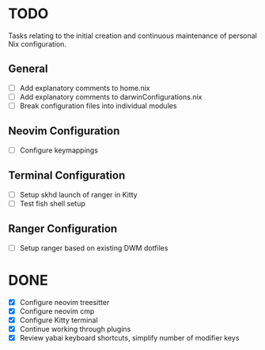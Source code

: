 # TODO

Tasks relating to the initial creation and continuous maintenance of personal Nix configuration.

## General

- [ ] Add explanatory comments to home.nix
- [ ] Add explanatory comments to darwinConfigurations.nix
- [ ] Break configuration files into individual modules

## Neovim Configuration

- [ ] Configure keymappings

## Terminal Configuration

- [ ] Setup skhd launch of ranger in Kitty
- [ ] Test fish shell setup

## Ranger Configuration

- [ ] Setup ranger based on existing DWM dotfiles

# DONE

- [x] Configure neovim treesitter
- [x] Configure neovim cmp
- [x] Configure Kitty terminal
- [x] Continue working through plugins
- [x] Review yabai keyboard shortcuts, simplify number of modifier keys
